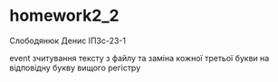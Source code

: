 # homework2_2

Слободянюк Денис ІПЗс-23-1

event зчитування тексту з файлу та заміна кожної третьої букви на відповідну букву вищого регістру
